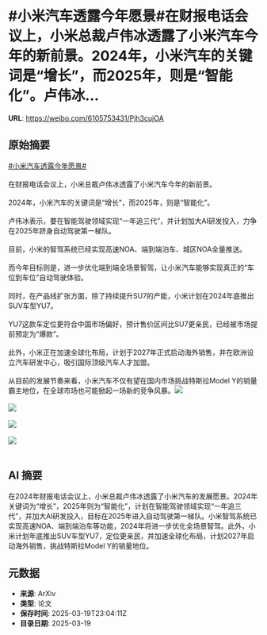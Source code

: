 # #小米汽车透露今年愿景#在财报电话会议上，小米总裁卢伟冰透露了小米汽车今年的新前景。2024年，小米汽车的关键词是“增长”，而2025年，则是“智能化”。卢伟冰...

**URL**: https://weibo.com/6105753431/Pjh3cujOA

## 原始摘要

<a href="https://m.weibo.cn/search?containerid=231522type%3D1%26t%3D10%26q%3D%23%E5%B0%8F%E7%B1%B3%E6%B1%BD%E8%BD%A6%E9%80%8F%E9%9C%B2%E4%BB%8A%E5%B9%B4%E6%84%BF%E6%99%AF%23&amp;extparam=%23%E5%B0%8F%E7%B1%B3%E6%B1%BD%E8%BD%A6%E9%80%8F%E9%9C%B2%E4%BB%8A%E5%B9%B4%E6%84%BF%E6%99%AF%23" data-hide=""><span class="surl-text">#小米汽车透露今年愿景#</span></a><br><br>在财报电话会议上，小米总裁卢伟冰透露了小米汽车今年的新前景。<br><br>2024年，小米汽车的关键词是“增长”，而2025年，则是“智能化”。<br><br>卢伟冰表示，要在智能驾驶领域实现“一年追三代”，并计划加大AI研发投入，力争在2025年跻身自动驾驶第一梯队。<br><br>目前，小米的智驾系统已经实现高速NOA、端到端泊车、城区NOA全量推送。<br><br>而今年目标则是，进一步优化端到端全场景智驾，让小米汽车能够实现真正的“车位到车位”自动驾驶体验。<br><br>同时，在产品线扩张方面，除了持续提升SU7的产能，小米计划在2024年底推出SUV车型YU7。<br><br>YU7这款车定位更符合中国市场偏好，预计售价区间比SU7更亲民，已经被市场提前预定为“爆款”。<br><br>此外，小米正在加速全球化布局，计划于2027年正式启动海外销售，并在欧洲设立汽车研发中心，吸引国际顶级汽车人才加盟。<br><br>从目前的发展节奏来看，小米汽车不仅有望在国内市场挑战特斯拉Model Y的销量霸主地位，在全球市场也可能掀起一场新的竞争风暴。<img style="" src="https://tvax4.sinaimg.cn/large/006Fd7o3gy1hzmbwf2zqij30mi0ekwgs.jpg" referrerpolicy="no-referrer"><br><br><img style="" src="https://tvax3.sinaimg.cn/large/006Fd7o3gy1hzmbwgr7esj30rj0j07h7.jpg" referrerpolicy="no-referrer"><br><br><img style="" src="https://tvax1.sinaimg.cn/large/006Fd7o3gy1hzmbwhu25mj30u00a2jvv.jpg" referrerpolicy="no-referrer"><br><br><img style="" src="https://tvax4.sinaimg.cn/large/006Fd7o3gy1hzmbwj5klyj30q70f4wjf.jpg" referrerpolicy="no-referrer"><br><br>

## AI 摘要

在2024年财报电话会议上，小米总裁卢伟冰透露了小米汽车的发展愿景。2024年关键词为“增长”，2025年则为“智能化”，计划在智能驾驶领域实现“一年追三代”，并加大AI研发投入，目标在2025年进入自动驾驶第一梯队。小米智驾系统已实现高速NOA、端到端泊车等功能，2024年将进一步优化全场景智驾。此外，小米计划年底推出SUV车型YU7，定位更亲民，并加速全球化布局，计划2027年启动海外销售，挑战特斯拉Model Y的销量地位。

## 元数据

- **来源**: ArXiv
- **类型**: 论文
- **保存时间**: 2025-03-19T23:04:11Z
- **目录日期**: 2025-03-19
